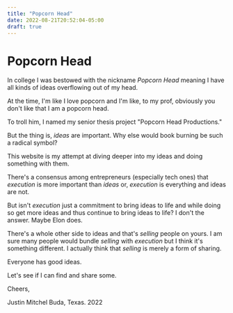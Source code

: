 ```yaml
---
title: "Popcorn Head"
date: 2022-08-21T20:52:04-05:00
draft: true
---
```



# Popcorn Head
In college I was bestowed with the nickname *Popcorn Head* meaning I have all kinds of ideas overflowing out of my head.

At the time, I'm like I love popcorn and I'm like, to my prof, obviously you don't like that I am a popcorn head.

To troll him, I named my senior thesis project "Popcorn Head Productions."

But the thing is, *ideas* are important. Why else would book burning be such a radical symbol?

This website is my attempt at diving deeper into my ideas and doing something with them. 

There's a consensus among entrepreneurs (especially tech ones) that *execution* is more important than *ideas* or, *execution* is everything and ideas are not.

But isn't *execution* just a commitment to bring ideas to life and while doing so get more ideas and thus continue to bring ideas to life? I don't the answer. Maybe Elon does.

There's a whole other side to ideas and that's *selling* people on yours. I am sure many people would bundle *selling* with *execution* but I think it's something different. I actually think that *selling* is merely a form of sharing. 

Everyone has good ideas. 

Let's see if I can find and share some.

Cheers,

Justin Mitchel
Buda, Texas. 2022